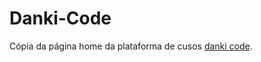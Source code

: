 # Danki-Code

Cópia da página home da plataforma de cusos [danki code](https://cursos.dankicode.com/home).
